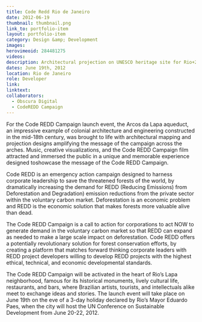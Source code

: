 ```yaml
---
title: Code Redd Rio de Janeiro
date: 2012-06-19
thumbnail: thumbnail.png 
link_to: portfolio-item
layout: portfolio-item
category: Design &amp; Development
images: 
herovimeoid: 284481275
videos:
description: Architectural projection on UNESCO heritage site for Rio+20 climate summit.
dates: June 19th, 2012
location: Rio de Janeiro
role: Developer
link:
linktext:
collaborators:
  - Obscura Digital
  - CodeREDD Campaign
---
```

For the Code REDD Campaign launch event, the Arcos da Lapa aqueduct, an impressive example of colonial architecture and engineering constructed in the mid-18th century, was brought to life with architectural mapping and projection designs amplifying the message of the campaign across the arches. Music, creative visualizations, and the Code REDD Campaign film  attracted and immersed the public in a unique and memorable experience designed toshowcase the message of the Code REDD Campaign.

Code REDD is an emergency action campaign designed  to harness corporate leadership  to  save  the 
threatened forests of the world, by dramatically increasing the demand for REDD (Reducing Emissions)
from Deforestation and Degradation) emission reductions from the private sector within the voluntary 
carbon market. Deforestation is an economic problem and REDD is the economic solution that makes 
forests more valuable alive than dead.

The Code REDD Campaign is a call to action for corporations to act NOW to generate demand in 
the voluntary carbon market so that REDD can expand as needed to make a large scale impact 
on deforestation. Code REDD offers a potentially revolutionary solution for forest conservation 
efforts, by creating a platform that matches forward thinking corporate leaders with REDD project developers willing to develop REDD projects with the highest ethical, technical, and economic developmental standards.

The Code REDD Campaign will be activated in the heart of Rio’s Lapa neighborhood, famous for 
its historical monuments, lively cultural life, restaurants, and bars, where Brazilian artists, tourists, and intellectuals alike meet to exchange ideas and stories. The launch event will take place on June 19th on the eve of a 3-day holiday declared by Rio’s Mayor Eduardo Paes, when 
the city will host the UN Conference on Sustainable Development from June 20-22, 2012.